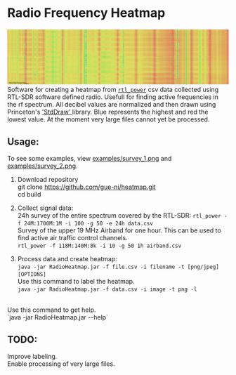 # Radio Frequency Heatmap

![Example Waterfall](examples/survey_1.png)
Software for creating a heatmap from [`rtl_power`](https://github.com/keenerd/rtl-sdr) csv data collected using RTL-SDR software defined radio. Usefull for finding active frequencies in the rf spectrum. All decibel values are normalized and then drawn using Princeton's [ 'StdDraw' ](https://introcs.cs.princeton.edu/java/stdlib/javadoc/StdDraw.html) library. Blue represents the highest and red the lowest value. At the moment very large files cannot yet be processed. 


## Usage:
To see some examples, view [examples/survey_1.png](examples/survey_1.png) and [examples/survey_2.png](examples/survey_2.png). <br>

1. Download repository<br>
git clone https://github.com/gue-ni/heatmap.git <br>
cd build <br>

2. Collect signal data: <br>
  24h survey of the entire spectrum covered by the RTL-SDR:
  `rtl_power -f 24M:1700M:1M -i 100 -g 50 -e 24h data.csv` <br>
   Survey of the upper 19 MHz Airband for one hour. This can be used to find active air traffic control channels. <br>
  `rtl_power -f 118M:140M:8k -i 10 -g 50 1h airband.csv` <br>
  
3. Process data and create heatmap:<br>
  `java -jar RadioHeatmap.jar -f file.csv -i filename -t [png/jpeg] [OPTIONS]` <br> 
  Use this command to label the heatmap. <br>
  `java -jar RadioHeatmap.jar -f data.csv -i image -t png -l` <br>
  <br>
  Use this command to get help. <br>
  `java -jar RadioHeatmap.jar --help` <br>
  
 
  
## TODO:
Improve labeling. <br>
Enable processing of very large files. <br>



